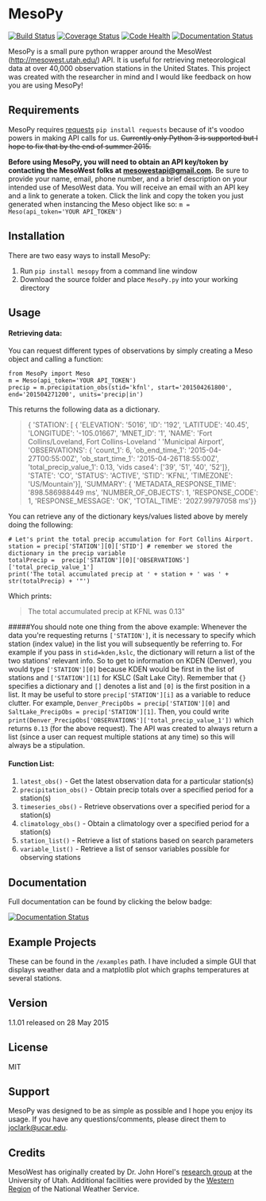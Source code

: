 # MesoPy
[![Build Status](https://travis-ci.org/jclark754/MesoPy.svg?branch=master)](https://travis-ci.org/jclark754/MesoPy)
[![Coverage Status](https://coveralls.io/repos/jclark754/MesoPy/badge.svg?branch=master)](https://coveralls.io/r/jclark754/MesoPy?branch=master)
[![Code Health](https://landscape.io/github/jclark754/MesoPy/master/landscape.svg?style=flat)](https://landscape.io/github/jclark754/MesoPy/master)
[![Documentation Status](https://readthedocs.org/projects/mesopy/badge/?version=latest)](http://mesopy.readthedocs.org/en/latest/)


MesoPy is a small pure python wrapper around the MesoWest (http://mesowest.utah.edu/) API. It is useful for retrieving meteorological data at over 40,000 observation stations in the United States. This project was created with the researcher in mind and I would like feedback on how you are using MesoPy!

## Requirements
MesoPy requires [requests] `pip install requests` because of it's voodoo powers in making API calls for us. ~~Currently only Python 3 is supported but I hope to fix that by the end of summer 2015.~~

**Before using MesoPy, you will need to obtain an API key/token by contacting the MesoWest folks at [mesowestapi@gmail.com].** Be sure to provide your name, email, phone number, and a brief description on your intended use of MesoWest data. You will receive an email with an API key and a link to generate a token. Click the link and copy the token you just generated when instancing the Meso object like so: `m = Meso(api_token='YOUR API_TOKEN')`


## Installation
There are two easy ways to install MesoPy:

1. Run  `pip install mesopy` from a command line window
2. Download the source folder and place `MesoPy.py` into your working directory

## Usage
#### Retrieving data:
You can request different types of observations by simply creating a Meso object and calling a function:

```
from MesoPy import Meso
m = Meso(api_token='YOUR API_TOKEN')
precip = m.precipitation_obs(stid='kfnl', start='201504261800', end='201504271200', units='precip|in')
```

This returns the following data as a dictionary.

  > { 'STATION': [ { 'ELEVATION': '5016',
  >                         'ID': '192',
  >                   'LATITUDE': '40.45',
  >                  'LONGITUDE': '-105.01667',
  >                    'MNET_ID': '1',
  >                       'NAME': 'Fort Collins/Loveland, Fort Collins-Loveland '
  >                               'Municipal Airport',
  >               'OBSERVATIONS': { 'count_1': 6,
  >                           'ob_end_time_1': '2015-04-27T00:55:00Z',
  >                         'ob_start_time_1': '2015-04-26T18:55:00Z',
  >                    'total_precip_value_1': 0.13,
  >                              'vids case4': ['39', '51', '40', '52']},
  >                      'STATE': 'CO',
  >                     'STATUS': 'ACTIVE',
  >                       'STID': 'KFNL',
  >                   'TIMEZONE': 'US/Mountain'}],
  >  'SUMMARY': { 'METADATA_RESPONSE_TIME': '898.586988449 ms',
  >                    'NUMBER_OF_OBJECTS': 1,
  >                        'RESPONSE_CODE': 1,
  >                     'RESPONSE_MESSAGE': 'OK',
  >                           'TOTAL_TIME': '2027.99797058 ms'}}

You can retrieve any of the dictionary keys/values listed above by merely doing the following:

```
# Let's print the total precip accumulation for Fort Collins Airport.
station = precip['STATION'][0]['STID'] # remember we stored the dictionary in the precip variable
totalPrecip =  precip['STATION'][0]['OBSERVATIONS']['total_precip_value_1'] 
print('The total accumulated precip at ' + station + ' was ' + str(totalPrecip) + '"')
```
Which prints:

> The total accumulated precip at KFNL was 0.13"

#####You should note one thing from the above example: 
Whenever the data you're requesting returns `['STATION']`, it is necessary to specify which station (index value) in the list you will subsequently be referring to. For example if you pass in `stid=kden,kslc`, the dictionary will return a list of the two stations' relevant info. So to get to information on KDEN (Denver), you would type `['STATION'][0]` because KDEN would be first in the list of stations and `['STATION'][1]` for KSLC (Salt Lake City). Remember that `{}` specifies a dictionary and `[]` denotes a list and `[0]` is the first position in a list. It may be useful to store `precip['STATION'][i]` as a variable to reduce clutter. For example, `Denver_PrecipObs = precip['STATION'][0]`  and `SaltLake_PrecipObs = precip['STATION'][1]`. Then, you could write `print(Denver_PrecipObs['OBSERVATIONS']['total_precip_value_1'])` which returns `0.13` (for the above request). The API was created to always return a list (since a user can request multiple stations at any time) so this will always be a stipulation. 

#### Function List:
1. `latest_obs()` -  Get the latest observation data for a particular station(s)
2. `precipitation_obs()` - Obtain precip totals over a specified period for a station(s)
3. `timeseries_obs()` - Retrieve observations over a specified period for a station(s)
4. `climatology_obs()` - Obtain a climatology over a specified period for a station(s)
5. `station_list()` - Retrieve a list of stations based on search parameters
6. `variable_list()` - Retrieve a list of sensor variables possible for observing stations 

## Documentation
Full documentation can be found by clicking the below badge:

[![Documentation Status](https://readthedocs.org/projects/mesopy/badge/?version=latest)](http://mesopy.readthedocs.org/en/latest/)

## Example Projects 
These can be found in the `/examples` path. I have included a simple GUI that displays weather data and a matplotlib plot which graphs temperatures at several stations.

## Version
1.1.01 released on 28 May 2015

## License
MIT

## Support
MesoPy was designed to be as simple as possible and I hope you enjoy its usage. If you have any questions/comments, please direct them to [joclark@ucar.edu].

## Credits
MesoWest has originally created by Dr. John Horel's [research group] at the University of Utah. Additional facilities were provided by the [Western Region] of the National Weather Service. 

[requests]:https://pypi.python.org/pypi/requests/
[mesowestapi@gmail.com]: mailto:mesowestapi@gmail.com
[joclark@ucar.edu]: mailto:joclark@ucar.edu
[here]: http://mesopy.readthedocs.org/en/latest/
[research group]: http://meso1.chpc.utah.edu/mesowest_overview/
[Western Region]: http://www.wrh.noaa.gov/
